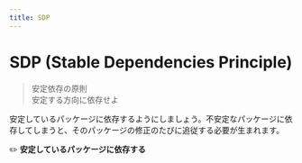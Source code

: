 ```yaml
---
title: SDP
---
```


# SDP (Stable Dependencies Principle)
> 安定依存の原則  
> 安定する方向に依存せよ

安定しているパッケージに依存するようにしましょう。不安定なパッケージに依存してしまうと、そのパッケージの修正のたびに追従する必要が生まれます。

:pencil2: **安定しているパッケージに依存する**
